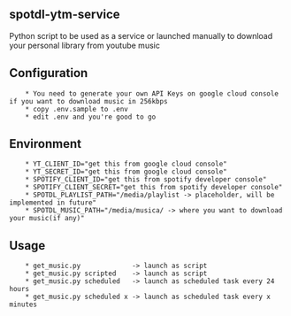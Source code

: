 ## spotdl-ytm-service

Python script to be used as a service or launched manually to download your personal library from youtube music

## Configuration

        * You need to generate your own API Keys on google cloud console if you want to download music in 256kbps
        * copy .env.sample to .env
        * edit .env and you're good to go

## Environment

        * YT_CLIENT_ID="get this from google cloud console"
        * YT_SECRET_ID="get this from google cloud console"
        * SPOTIFY_CLIENT_ID="get this from spotify developer console"
        * SPOTIFY_CLIENT_SECRET="get this from spotify developer console"
        * SPOTDL_PLAYLIST_PATH="/media/playlist -> placeholder, will be implemented in future"
        * SPOTDL_MUSIC_PATH="/media/musica/ -> where you want to download your music(if any)"

## Usage

        * get_music.py             -> launch as script
        * get_music.py scripted    -> launch as script
        * get_music.py scheduled   -> launch as scheduled task every 24 hours
        * get_music.py scheduled x -> launch as scheduled task every x minutes